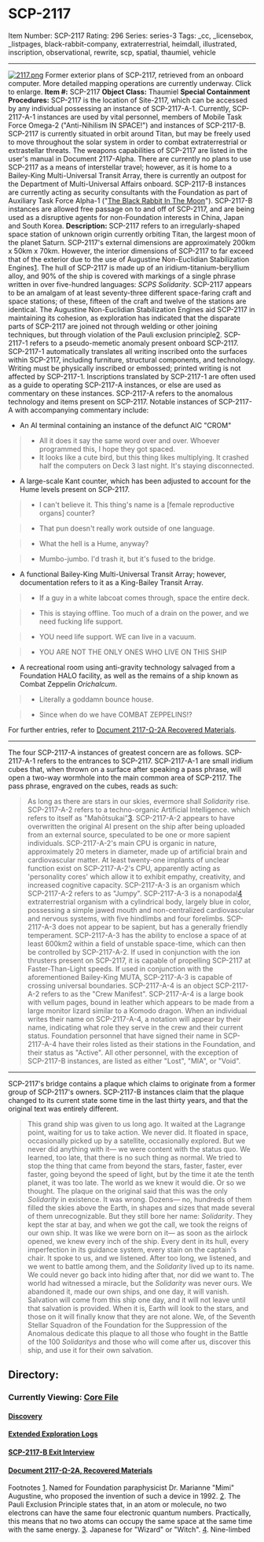 # SCP-2117
Item Number: SCP-2117
Rating: 296
Series: series-3
Tags: _cc, _licensebox, _listpages, black-rabbit-company, extraterrestrial, heimdall, illustrated, inscription, observational, rewrite, scp, spatial, thaumiel, vehicle

---

[![2117.png](https://scp-wiki.wdfiles.com/local--files/fragment:2117-1/2117.png)](https://scp-wiki.wdfiles.com/local--files/fragment:2117-1/2117.png)
Former exterior plans of SCP-2117, retrieved from an onboard computer. More detailed mapping operations are currently underway. Click to enlarge.
**Item #:** SCP-2117
**Object Class:** Thaumiel
**Special Containment Procedures:** SCP-2117 is the location of Site-2117, which can be accessed by any individual possessing an instance of SCP-2117-A-1. Currently, SCP-2117-A-1 instances are used by vital personnel, members of Mobile Task Force Omega-2 ("Anti-Nihilism IN SPACE!") and instances of SCP-2117-B.
SCP-2117 is currently situated in orbit around Titan, but may be freely used to move throughout the solar system in order to combat extraterrestrial or extrastellar threats. The weapons capabilities of SCP-2117 are listed in the user's manual in Document 2117-Alpha.
There are currently no plans to use SCP-2117 as a means of interstellar travel; however, as it is home to a Bailey-King Multi-Universal Transit Array, there is currently an outpost for the Department of Multi-Universal Affairs onboard.
SCP-2117-B instances are currently acting as security consultants with the Foundation as part of Auxiliary Task Force Alpha-1 ("[The Black Rabbit In The Moon](/stealingsolidarityhub)"). SCP-2117-B instances are allowed free passage on to and off of SCP-2117, and are being used as a disruptive agents for non-Foundation interests in China, Japan and South Korea.
**Description:** SCP-2117 refers to an irregularly-shaped space station of unknown origin currently orbiting Titan, the largest moon of the planet Saturn. SCP-2117's external dimensions are approximately 200km x 50km x 70km. However, the interior dimensions of SCP-2117 to far exceed that of the exterior due to the use of Augustine Non-Euclidian Stabilization Engines[1](javascript:;). The hull of SCP-2117 is made up of an iridium-titanium-beryllium alloy, and 90% of the ship is covered with markings of a single phrase written in over five-hundred languages: _SCPS Solidarity_.
SCP-2117 appears to be an amalgam of at least seventy-three different space-faring craft and space stations; of these, fifteen of the craft and twelve of the stations are identical. The Augustine Non-Euclidian Stabilization Engines aid SCP-2117 in maintaining its cohesion, as exploration has indicated that the disparate parts of SCP-2117 are joined not through welding or other joining techniques, but through violation of the Pauli exclusion principle[2](javascript:;).
SCP-2117-1 refers to a pseudo-memetic anomaly present onboard SCP-2117. SCP-2117-1 automatically translates all writing inscribed onto the surfaces within SCP-2117, including furniture, structural components, and technology. Writing must be physically inscribed or embossed; printed writing is not affected by SCP-2117-1.
Inscriptions translated by SCP-2117-1 are often used as a guide to operating SCP-2117-A instances, or else are used as commentary on these instances. SCP-2117-A refers to the anomalous technology and items present on SCP-2117. Notable instances of SCP-2117-A with accompanying commentary include:
  * An AI terminal containing an instance of the defunct AIC "CROM"

>   * All it does it say the same word over and over. Whoever programmed this, I hope they got spaced.
>   * It looks like a cute bird, but this thing likes multiplying. It crashed half the computers on Deck 3 last night. It's staying disconnected.
> 

  * A large-scale Kant counter, which has been adjusted to account for the Hume levels present on SCP-2117.

>   * I can't believe it. This thing's name is a [female reproductive organs] counter?
> 

>   * That pun doesn't really work outside of one language.
> 

>   * What the hell is a Hume, anyway?
> 

>   * Mumbo-jumbo. I'd trash it, but it's fused to the bridge.
> 

  * A functional Bailey-King Multi-Universal Transit Array; however, documentation refers to it as a King-Bailey Transit Array.

>   * If a guy in a white labcoat comes through, space the entire deck.
> 

>   * This is staying offline. Too much of a drain on the power, and we need fucking life support.
> 

>   * YOU need life support. WE can live in a vacuum.
> 

>   * YOU ARE NOT THE ONLY ONES WHO LIVE ON THIS SHIP
> 

  * A recreational room using anti-gravity technology salvaged from a Foundation HALO facility, as well as the remains of a ship known as Combat Zeppelin _Orichalcum_.

>   * Literally a goddamn bounce house.
> 

>   * Since when do we have COMBAT ZEPPELINS!?
> 

For further entries, refer to [Document 2117-Ω-2A Recovered Materials](/2117-recovered-materials).
* * *
The four SCP-2117-A instances of greatest concern are as follows.
SCP-2117-A-1 refers to the entrances to SCP-2117. SCP-2117-A-1 are small iridium cubes that, when thrown on a surface after speaking a pass phrase, will open a two-way wormhole into the main common area of SCP-2117. The pass phrase, engraved on the cubes, reads as such:
> As long as there are stars in our skies, evermore shall _Solidarity_ rise.
SCP-2117-A-2 refers to a techno-organic Artificial Intelligence. which refers to itself as "Mahōtsukai"[3](javascript:;). SCP-2117-A-2 appears to have overwritten the original AI present on the ship after being uploaded from an external source, speculated to be one or more sapient individuals.
SCP-2117-A-2's main CPU is organic in nature, approximately 20 meters in diameter, made up of artificial brain and cardiovascular matter. At least twenty-one implants of unclear function exist on SCP-2117-A-2's CPU, apparently acting as 'personality cores' which allow it to exhibit empathy, creativity, and increased cognitive capacity.
SCP-2117-A-3 is an organism which SCP-2117-A-2 refers to as "Jumpy". SCP-2117-A-3 is a nonapodal[4](javascript:;) extraterrestrial organism with a cylindrical body, largely blue in color, possessing a simple jawed mouth and non-centralized cardiovascular and nervous systems, with five hindlimbs and four forelimbs. SCP-2117-A-3 does not appear to be sapient, but has a generally friendly temperament.
SCP-2117-A-3 has the ability to enclose a space of at least 600km2 within a field of unstable space-time, which can then be controlled by SCP-2117-A-2. If used in conjunction with the ion thrusters present on SCP-2117, it is capable of propelling SCP-2117 at Faster-Than-Light speeds. If used in conjunction with the aforementioned Bailey-King MUTA, SCP-2117-A-3 is capable of crossing universal boundaries.
SCP-2117-A-4 is an object SCP-2117-A-2 refers to as the "Crew Manifest". SCP-2117-A-4 is a large book with vellum pages, bound in leather which appears to be made from a large monitor lizard similar to a Komodo dragon.
When an individual writes their name on SCP-2117-A-4, a notation will appear by their name, indicating what role they serve in the crew and their current status. Foundation personnel that have signed their name in SCP-2117-A-4 have their roles listed as their stations in the Foundation, and their status as "Active". All other personnel, with the exception of SCP-2117-B instances, are listed as either "Lost", "MIA", or "Void".
* * *
SCP-2117's bridge contains a plaque which claims to originate from a former group of SCP-2117's owners. SCP-2117-B instances claim that the plaque changed to its current state some time in the last thirty years, and that the original text was entirely different.
> This grand ship was given to us long ago. It waited at the Lagrange point, waiting for us to take action. We never did. It floated in space, occasionally picked up by a satellite, occasionally explored. But we never did anything with it— we were content with the status quo.
> We learned, too late, that there is no such thing as normal. We tried to stop the thing that came from beyond the stars, faster, faster, ever faster, going beyond the speed of light, but by the time it ate the tenth planet, it was too late. The world as we knew it would die.
> Or so we thought. The plaque on the original said that this was the only _Solidarity_ in existence. It was wrong. Dozens— no, hundreds of them filled the skies above the Earth, in shapes and sizes that made several of them unrecognizable. But they still bore her name: _Solidarity_. They kept the star at bay, and when we got the call, we took the reigns of our own ship.
> It was like we were born on it— as soon as the airlock opened, we knew every inch of the ship. Every dent in its hull, every imperfection in its guidance system, every stain on the captain's chair. It spoke to us, and we listened. After too long, we listened, and we went to battle among them, and the _Solidarity_ lived up to its name.
> We could never go back into hiding after that, nor did we want to. The world had witnessed a miracle, but the _Solidarity_ was never ours. We abandoned it, made our own ships, and one day, it will vanish.
> Salvation will come from this ship one day, and it will not leave until that salvation is provided. When it is, Earth will look to the stars, and those on it will finally know that they are not alone.
> We, of the Seventh Stellar Squadron of the Foundation for the Suppression of the Anomalous dedicate this plaque to all those who fought in the Battle of the 100 _Solidaritys_ and those who will come after us, discover this ship, and use it for their own salvation.
## Directory:
### Currently Viewing: [Core File](/scp-2117/offset/0)
#### [Discovery](/scp-2117/offset/1)
#### [Extended Exploration Logs](/scp-2117/offset/2)
#### [SCP-2117-B Exit Interview](/scp-2117/offset/3)
#### [Document 2117-Ω-2A, Recovered Materials](/2117-recovered-materials)
Footnotes
[1](javascript:;). Named for Foundation paraphysicist Dr. Marianne "Mimi" Augustine, who proposed the invention of such a device in 1992.
[2](javascript:;). The Pauli Exclusion Principle states that, in an atom or molecule, no two electrons can have the same four electronic quantum numbers. Practically, this means that no two atoms can occupy the same space at the same time with the same energy.
[3](javascript:;). Japanese for "Wizard" or "Witch".
[4](javascript:;). Nine-limbed